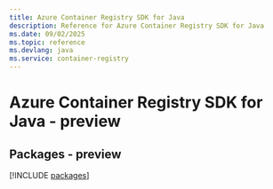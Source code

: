 ```yaml
---
title: Azure Container Registry SDK for Java
description: Reference for Azure Container Registry SDK for Java
ms.date: 09/02/2025
ms.topic: reference
ms.devlang: java
ms.service: container-registry
---
```

# Azure Container Registry SDK for Java - preview
## Packages - preview
[!INCLUDE [packages](container-registry-index.md)]